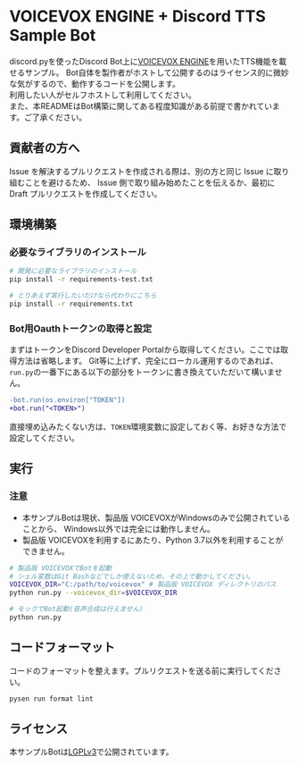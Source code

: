 # VOICEVOX ENGINE + Discord TTS Sample Bot

discord.pyを使ったDiscord Bot上に[VOICEVOX ENGINE](https://github.com/Hiroshiba/voicevox_engine)を用いたTTS機能を載せるサンプル。
Bot自体を製作者がホストして公開するのはライセンス的に微妙な気がするので、動作するコードを公開します。  
利用したい人がセルフホストして利用してください。  
また、本READMEはBot構築に関してある程度知識がある前提で書かれています。ご了承ください。

## 貢献者の方へ

Issue を解決するプルリクエストを作成される際は、別の方と同じ Issue に取り組むことを避けるため、
Issue 側で取り組み始めたことを伝えるか、最初に Draft プルリクエストを作成してください。

## 環境構築

### 必要なライブラリのインストール
```bash
# 開発に必要なライブラリのインストール
pip install -r requirements-test.txt

# とりあえず実行したいだけなら代わりにこちら
pip install -r requirements.txt
```

### Bot用Oauthトークンの取得と設定
まずはトークンをDiscord Developer Portalから取得してください。ここでは取得方法は省略します。
Git等に上げず、完全にローカル運用するのであれば、`run.py`の一番下にある以下の部分をトークンに書き換えていただいて構いません。
```diff
-bot.run(os.environ["TOKEN"])
+bot.run("<TOKEN>")
```
直接埋め込みたくない方は、`TOKEN`環境変数に設定しておく等、お好きな方法で設定してください。

## 実行

### 注意
- 本サンプルBotは現状、製品版 VOICEVOXがWindowsのみで公開されていることから、
  Windows以外では完全には動作しません。
- 製品版 VOICEVOXを利用するにあたり、Python 3.7以外を利用することができません。
```bash
# 製品版 VOICEVOXでBotを起動
# シェル変数はGit Bashなどでしか使えないため、その上で動かしてください。
VOICEVOX_DIR="C:/path/to/voicevox" # 製品版 VOICEVOX ディレクトリのパス
python run.py --voicevox_dir=$VOICEVOX_DIR
```

<!-- 差し替え可能な音声ライブラリまたはその仕様が公開されたらコメントを外す
```bash
# 音声ライブラリを差し替える
VOICELIB_DIR="C:/path/to/your/tts-model"
python run.py --voicevox_dir=$VOICEVOX_DIR --voicelib_dir=$VOICELIB_DIR
```
-->

```bash
# モックでBot起動(音声合成は行えません)
python run.py
```

## コードフォーマット

コードのフォーマットを整えます。プルリクエストを送る前に実行してください。

```bash
pysen run format lint
```

## ライセンス
本サンプルBotは[LGPLv3](LICENSE)で公開されています。
